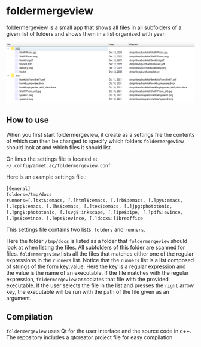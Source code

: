 # foldermergeview
foldermergeview is a small app that shows all files in all subfolders of a given list of folders and shows them in a list organized with year. 

![screenshot](screenshot.png)

## How to use
When you first start foldermergeview, it create as a settings file the contents of which can then be changed to specify which folders `foldermergeview` should look at and which files it should list. 

On linux the settings file is located at `~/.config/ahmet.ac/foldermergeview.conf`

Here is an example settings file.:

~~~
[General]
folders=/tmp/docs
runners=[.]txt$:emacs, [.]html$:emacs, [.]rb$:emacs, [.]py$:emacs, [.]cpp$:emacs, [.]hs$:emacs, [.]tex$:emacs, [.]jpg:phototonic, [.]png$:phototonic, [.]svg$:inkscape, [.]ipe$:ipe, [.]pdf$:evince, [.]ps$:evince, [.]eps$:evince, [.]docx$:libreoffice
~~~

This settings file contains two lists: `folders` and `runners`. 

Here the folder `/tmp/docs` is listed as a folder that `foldermergeview` should look at when listing the files. All subfolders of this folder are scanned for files. `foldermergeview` lists all the files that matches either one of the regular expressions in the `runners` list. Notice that the `runners` list is a list composed of strings of the form key:value. Here the key is a regular expression and the value is the name of an executable. If the file matches with the regular expression, `foldermergeview` associates that file with the provided executable. If the user selects the file in the list and presses the `right` arrow key, the executable will be run with the path of the file given as an argument.

## Compilation

`foldermergeview` uses Qt for the user interface and the source code in c++. The repository includes a qtcreator project file for easy compilation.    
